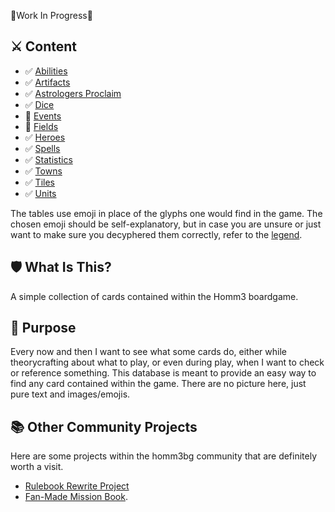 🚧Work In Progress🚧

## ⚔️ Content
- ✅ [Abilities](abilities.md)
- ✅ [Artifacts](artifacts.md)
- ✅ [Astrologers Proclaim](astrologers_proclaim.md)
- ✅ [Dice](dice.md)
- 🚧 [Events](events.md)
- 🚧 [Fields](fields.md)
- ✅ [Heroes](heroes.md)
- ✅ [Spells](spells.md)
- ✅ [Statistics](statistics.md)
- ✅ [Towns](towns.md)
- ✅ [Tiles](tiles.md)
- ✅ [Units](units.md)

The tables use emoji in place of the glyphs one would find in the game. The chosen emoji should be self-explanatory, but in case you are unsure or just want to make sure you decyphered them correctly, refer to the [legend](legend.md).

## 🛡️ What Is This?
A simple collection of cards contained within the Homm3 boardgame.

## 📖 Purpose
Every now and then I want to see what some cards do, either while theorycrafting about what to play, or even during play, when I want to check or reference something. This database is meant to provide an easy way to find any card contained within the game. There are no picture here, just pure text and images/emojis.

## 📚 Other Community Projects
Here are some projects within the homm3bg community that are definitely worth a visit.

- [Rulebook Rewrite Project](https://github.com/Heegu-sama/Homm3BG)
- [Fan-Made Mission Book](https://github.com/qwrtln/Homm3BG-mission-book).
